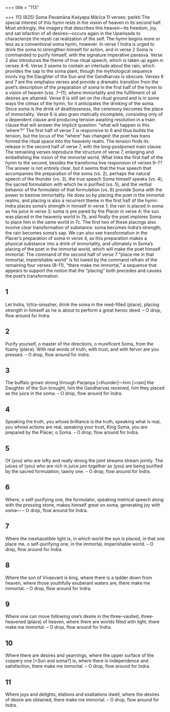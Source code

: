 +++
title = "113"

+++
113 (825) Soma Pavamāna
Kaśyapa Mārīca
11 verses: paṅkti
The special interest of this hymn rests in the vision of heaven in its second half.  Most strikingly, the imagery that describes this heaven—its freedom, joy, and sat isfaction of all desires—occurs again in the Upaniṣads to characterize the mysti cal realization of the self. The hymn begins more or less as a conventional soma  hymn, however. In verse 1 Indra is urged to drink the soma to strengthen himself  for action, and in verse 2 Soma is commanded to purify himself, with the signature  imperative pavasva. Verse 2 also introduces the theme of true ritual speech, which is  taken up again in verses 4–6. Verse 3 seems to contain an interlude about the rain,  which provides the sap to the soma plant, though the mythological sequence involv ing the Daughter of the Sun and the Gandharvas is obscure.
Verses 6 and 7 are the omphalos verses and provide a dramatic transition from  the poet’s description of the preparation of soma in the first half of the hymn to  a vision of heaven (vss. 7–11), where immortality and the fulfillment of all desires  are attained. Verse 6 is still set on the ritual ground and is in some ways the climax  of the hymn, for it anticipates the drinking of the soma. Since soma is the drink of  deathlessness, the ceremony becomes the place of immortality. Verse 6 is also gram
matically incomplete, consisting only of a dependent clause and producing tension  awaiting resolution in a main clause that will answer the implicit question: “what  will happen in this ‘where’?” The first half of verse 7 is responsive to 6 and thus  builds the tension, but the locus of the “where” has changed: the poet has trans
formed the ritual space into the heavenly realm. The tension finds its release in the  second half of verse 7, with the long-postponed main clause. The remaining verses  reproduce the structure of verse 7, enlarging and embellishing the vision of the  immortal world.
What links the first half of the hymn to the second, besides the transforma tive responsion of verses 6–7? The answer is not entirely clear, but it seems that  the true speech that accompanies the preparation of the soma (vs. 2), perhaps the  natural speech of the thunder (vs. 3), the true speech Soma himself speaks (vs. 4),  the sacred formulation with which he is purified (vs. 5), and the verbal behavior of the formulator of that formulation (vs. 6) provide Soma with the power to bestow  immortality. He does so by placing the poet in the immortal realms, and placing is  also a recurrent theme in the first half of the hymn: Indra places soma’s strength  in himself in verse 1; the rain is placed in soma as his juice in verse 3; soma is pre
pared by the Placer in verse 4; the sun was placed in the heavenly world in 7b, and  finally the poet implores Soma to place him in the same world in 7c. The first two  of these placings also involve clear transformation of substance:  soma becomes  Indra’s strength; the rain becomes soma’s sap. We can also see transformation in  the Placer’s preparation of soma in verse 4, as this preparation makes a physical  substance into a drink of immortality, and ultimately in Soma’s placing of the poet  in the immortal world, which will make the poet himself immortal. The command  of the second half of verse 7 “place me in that immortal, imperishable world” is fol lowed by the command refrain of the remaining four verses (8–11), “there make me  immortal,” a sequence that appears to support the notion that the “placing” both  precedes and causes the poet’s transformation.
## 1
Let Indra, Vr̥tra-smasher, drink the soma in the reed-filled (place), placing strength in himself as he is about to perform a great heroic deed. – O drop, flow around for Indra.
## 2
Purify yourself, o master of the directions, o munificent Soma, from the  foamy (place).
With real words of truth, with trust, and with fervor are you pressed. – O drop, flow around for Indra.
## 3
The buffalo grown strong through Parjanya [=thunder]—him [=rain] the  Daughter of the Sun brought,
him the Gandharvas received, him they placed as the juice in the soma. – O drop, flow around for Indra.
## 4
Speaking the truth, you whose brilliance is the truth, speaking what is  real, you whose actions are real,
speaking your trust, King Soma, you are prepared by the Placer, o Soma. – O drop, flow around for Indra.
## 5
Of (you) who are lofty and really strong the joint streams stream jointly. The juices of (you) who are rich in juice join together as (you) are being  purified by the sacred formulation, tawny one.
– O drop, flow around for Indra.
## 6
Where, o self-purifying one, the formulator, speaking metrical speech along with the pressing stone, makes himself great on soma, generating  joy with soma—
– O drop, flow around for Indra.
## 7
Where the inexhaustible light is, in which world the sun is placed,
in that one place me, o self-purifying one, in the immortal,
imperishable world.
– O drop, flow around for Indra.

## 8
Where the son of Vivasvant is king, where there is a ladder down from  heaven,
where those youthfully exuberant waters are, there make me immortal. – O drop, flow around for Indra.
## 9
Where one can move following one’s desire in the three-vaulted,
three-heavened (place) of heaven,
where there are worlds filled with light, there make me immortal.
– O drop, flow around for Indra.
## 10
Where there are desires and yearnings, where the upper surface of the  coppery one [=Sun and soma?] is,
where there is independence and satisfaction, there make me immortal. – O drop, flow around for Indra.
## 11
Where joys and delights, elations and exaltations dwell,
where the desires of desire are obtained, there make me immortal.
– O drop, flow around for Indra.